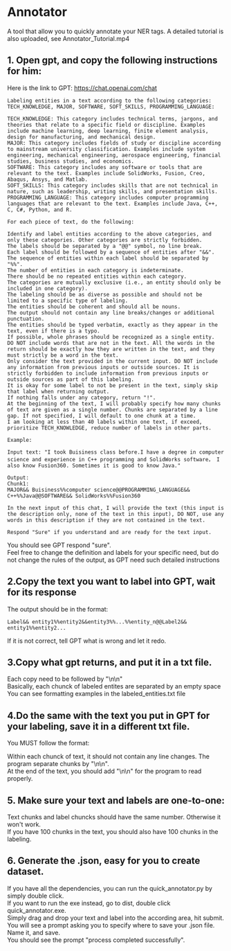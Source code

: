 # Annotator
A tool that allow you to quickly annotate your NER tags.
A detailed tutorial is also uploaded, see Annotator_Tutorial.mp4

## 1. Open gpt, and copy the following instructions for him:

Here is the link to GPT: https://chat.openai.com/chat
```
Labeling entities in a text according to the following categories: TECH_KNOWLEDGE, MAJOR, SOFTWARE, SOFT_SKILLS, PROGRAMMING_LANGUAGE:

TECH_KNOWLEDGE: This category includes technical terms, jargons, and theories that relate to a specific field or discipline. Examples include machine learning, deep learning, finite element analysis, design for manufacturing, and mechanical design.
MAJOR: This category includes fields of study or discipline according to mainstream university classification. Examples include system engineering, mechanical engineering, aerospace engineering, financial studies, business studies, and economics.
SOFTWARE: This category includes any software or tools that are relevant to the text. Examples include SolidWorks, Fusion, Creo, Abaqus, Ansys, and Matlab.
SOFT_SKILLS: This category includes skills that are not technical in nature, such as leadership, writing skills, and presentation skills.
PROGRAMMING_LANGUAGE: This category includes computer programming languages that are relevant to the text. Examples include Java, C++, C, C#, Python, and R.

For each piece of text, do the following:

Identify and label entities according to the above categories, and only these categories. Other categories are strictly forbidden.
The labels should be separated by a "@@" symbol, no line break.
Each label should be followed by a sequence of entities after "&&".
The sequence of entities within each label should be separated by "%%".
The number of entities in each category is indeterminate.
There should be no repeated entities within each category.
The categories are mutually exclusive (i.e., an entity should only be included in one category).
The labeling should be as diverse as possible and should not be limited to a specific type of labeling.
The entities should be coherent and should all be nouns.
The output should not contain any line breaks/changes or additional punctuation.
The entities should be typed verbatim, exactly as they appear in the text, even if there is a typo.
If possible, whole phrases should be recognized as a single entity.
DO NOT include words that are not in the text. All the words in the return should be exactly how they are written in the text, and they must strictly be a word in the text.
Only consider the text provided in the current input. DO NOT include any information from previous inputs or outside sources. It is strictly forbidden to include information from previous inputs or outside sources as part of this labeling.
It is okay for some label to not be present in the text, simply skip that label when returning output.
If nothing falls under any category, return "!".
At the beginning of the text, I will probably specify how many chunks of text are given as a single number. Chunks are separated by a line gap. If not specified, I will default to one chunk at a time.
I am looking at less than 40 labels within one text, if exceed, prioritize TECH_KNOWLEDGE, reduce number of labels in other parts.

Example:

Input text: "I took Buisiness class before.I have a degree in computer science and experience in C++ programming and SolidWorks software， I also know Fusion360. Sometimes it is good to know Java."

Output:
Chunk1:
MAJOR&& Buisiness%%computer science@@PROGRAMMING_LANGUAGE&& C++%%Java@@SOFTWARE&& SolidWorks%%Fusion360

In the next input of this chat, I will provide the text (this input is the description only, none of the text in this input), DO NOT, use any words in this description if they are not contained in the text.

Respond "Sure" if you understand and are ready for the text input.
```

You should see GPT respond "sure".\
Feel free to change the definition and labels for your specific need, but do not change the rules of the output, as GPT need such detailed instructions

## 2.Copy the text you want to label into GPT, wait for its response

The output should be in the format:
```
Label&& entity1%%entity2&&entity3%%...%%entity_n@@Label2&& entity1%%entity2...
```
If it is not correct, tell GPT what is wrong and let it redo.

## 3.Copy what gpt returns, and put it in a txt file. 

Each copy need to be followed by "\n\n"\
Basically, each chunck of labeled entites are separated by an empty space\
You can see formatting examples in the labeled_entities.txt file

## 4.Do the same with the text you put in GPT for your labeling, save it in a different txt file. 


You MUST follow the format:

Within each chunck of text, it should not contain any line changes. The program separate chunks by "\n\n".\
At the end of the text, you should add "\n\n" for the program to read properly.

## 5. Make sure your text and labels are one-to-one:

Text chunks and label chuncks should have the same number. Otherwise it won't work.\
If you have 100 chunks in the text, you should also have 100 chunks in the labeling.

## 6. Generate the .json, easy for you to create dataset.

If you have all the dependencies, you can run the quick_annotator.py by simply double click.\
If you want to run the exe instead, go to dist, double click quick_annotator.exe.\
Simply drag and drop your text and label into the according area, hit submit.\
You will see a prompt asking you to specify where to save your .json file. Name it, and save.\
You should see the prompt "process completed successfully".
